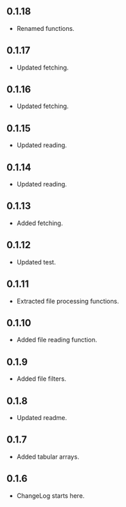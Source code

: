 ## 0.1.18

* Renamed functions.

## 0.1.17

* Updated fetching.

## 0.1.16

* Updated fetching.

## 0.1.15

* Updated reading.

## 0.1.14

* Updated reading.

## 0.1.13

* Added fetching.

## 0.1.12

* Updated test.

## 0.1.11

* Extracted file processing functions.

## 0.1.10

* Added file reading function.

## 0.1.9

* Added file filters.

## 0.1.8

* Updated readme.

## 0.1.7

* Added tabular arrays.

## 0.1.6

* ChangeLog starts here.
